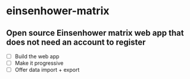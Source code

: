 # einsenhower-matrix
## Open source Einsenhower matrix web app that does not need an account to register

 - [ ] Build the web app
 - [ ] Make it progressive
 - [ ] Offer data import + export
